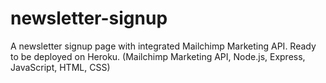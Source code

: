 # newsletter-signup
A newsletter signup page with integrated Mailchimp Marketing API. Ready to be deployed on Heroku.
(Mailchimp Marketing API, Node.js, Express, JavaScript, HTML, CSS)
